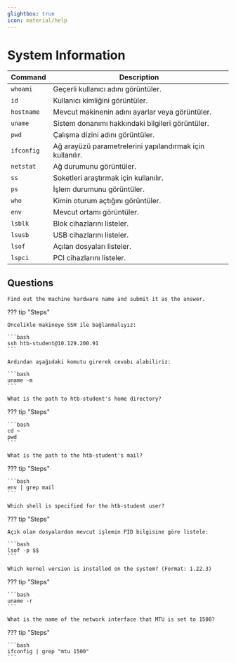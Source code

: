 ```yaml
---
glightbox: true
icon: material/help
---
```


# System Information

| Command | Description |
|---|---|
| `whoami` | Geçerli kullanıcı adını görüntüler. |
| `id` | Kullanıcı kimliğini görüntüler. |
| `hostname` | Mevcut makinenin adını ayarlar veya görüntüler. |
| `uname` | Sistem donanımı hakkındaki bilgileri görüntüler. |
| `pwd` | Çalışma dizini adını görüntüler. |
| `ifconfig` | Ağ arayüzü parametrelerini yapılandırmak için kullanılır. |
| `netstat` | Ağ durumunu görüntüler. |
| `ss` | Soketleri araştırmak için kullanılır. |
| `ps` | İşlem durumunu görüntüler. |
| `who` | Kimin oturum açtığını görüntüler. |
| `env` | Mevcut ortamı görüntüler. |
| `lsblk` | Blok cihazlarını listeler. |
| `lsusb` | USB cihazlarını listeler. |
| `lsof` | Açılan dosyaları listeler. |
| `lspci` | PCI cihazlarını listeler. |

## Questions

```text
Find out the machine hardware name and submit it as the answer.
```

??? tip "Steps"

    Öncelikle makineye SSH ile bağlanmalıyız:

    ```bash
    ssh htb-student@10.129.200.91
    ```

    Ardından aşağıdaki komutu girerek cevabı alabiliriz:

    ```bash
    uname -m
    ```

```text
What is the path to htb-student's home directory?
```

??? tip "Steps"

    ```bash
    cd ~
    pwd
    ```

```text
What is the path to the htb-student's mail?
```

??? tip "Steps"

    ```bash
    env | grep mail
    ```

```text
Which shell is specified for the htb-student user?
```

??? tip "Steps"

    Açık olan dosyalardan mevcut işlemin PID bilgisine göre listele:

    ```bash
    lsof -p $$
    ```

```text
Which kernel version is installed on the system? (Format: 1.22.3)
```

??? tip "Steps"

    ```bash
    uname -r
    ```

```text
What is the name of the network interface that MTU is set to 1500?
```

??? tip "Steps"

    ```bash
    ifconfig | grep "mtu 1500"
    ```
